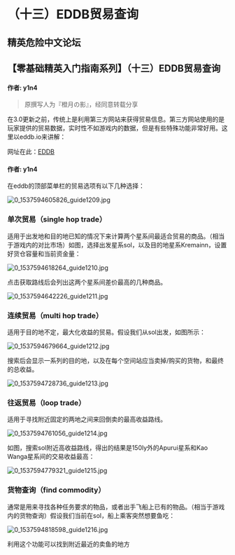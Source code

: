 # （十三）EDDB贸易查询

## 精英危险中文论坛

## 【零基础精英入门指南系列】（十三）EDDB贸易查询

#### 作者: y1n4

> 原撰写人为『橙月の影』，经同意转载分享

在3.0更新之前，传统上是利用第三方网站来获得贸易信息。第三方网站使用的是玩家提供的贸易数据，实时性不如游戏内的数据，但是有些特殊功能非常好用。这里以eddb.io来讲解：

网址在此：[EDDB](https://eddb.io/)

#### 作者: y1n4

在eddb的顶部菜单栏的贸易选项有以下几种选择：

![0\_1537594605826\_guide1209.jpg](https://cdn.elitedanger.cn/Fo3Ek6IO2SCYr_5Ft-zcYWy8EM-_)

### 单次贸易（single hop trade）

适用于出发地和目的地已知的情况下来计算两个星系间最适合贸易的商品。（相当于游戏内的对比市场）如图，选择出发星系sol，以及目的地星系Kremainn，设置好货仓容量和当前资金量：

![0\_1537594618264\_guide1210.jpg](https://cdn.elitedanger.cn/Fke9Xlzj3hRm23LiOURDWkL1ycZH)

点击获取路线后会列出这两个星系间差价最高的几种商品。

![0\_1537594642226\_guide1211.jpg](https://cdn.elitedanger.cn/FrS1HRMOkF6Gc6G5UMmoW8Gt7yEy)

### 连续贸易（multi hop trade）

适用于目的地不定，最大化收益的贸易。假设我们从sol出发，如图所示：

![0\_1537594679664\_guide1212.jpg](https://cdn.elitedanger.cn/FglyurMH54MEXkedN2uAyPDHjeTE)

搜索后会显示一系列的目的地，以及在每个空间站应当卖掉/购买的货物，和最终的总收益。

![0\_1537594728736\_guide1213.jpg](https://cdn.elitedanger.cn/Fnsi9eah5V13vz-iDorUBEwDriKq)

### 往返贸易（loop trade）

适用于寻找附近固定的两地之间来回倒卖的最高收益路线。

![0\_1537594761056\_guide1214.jpg](https://cdn.elitedanger.cn/FmjgpHlM-zb2wuEaq_vRhsH4UdXP)

如图，搜索sol附近高收益路线，得出的结果是150ly外的Apurui星系和Kao Wanga星系间的交易收益最高：

![0\_1537594779321\_guide1215.jpg](https://cdn.elitedanger.cn/FilPIffjfshYyCiALEWp6fpfsomK)

### 货物查询（find commodity）

通常是用来寻找各种任务要求的物品，或者出手飞船上已有的物品。（相当于游戏内的货物查询）假设我们当前在sol，船上乘客突然想要鱼吃：

![0\_1537594818598\_guide1216.jpg](https://cdn.elitedanger.cn/Fg5BE8l7tl6_0UXS5L4SnGTz965Y)

利用这个功能可以找到附近最近的卖鱼的地方

